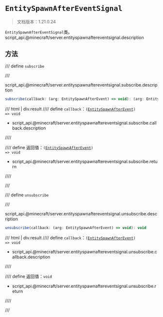 # `EntitySpawnAfterEventSignal`

> 文档版本：1.21.0.24

`EntitySpawnAfterEventSignal`类。script_api.@minecraft/server.entityspawnaftereventsignal.description

## 方法

/// define
`subscribe`


///

script_api.@minecraft/server.entityspawnaftereventsignal.subscribe.description

```js
subscribe(callback: (arg: EntitySpawnAfterEvent) => void): (arg: EntitySpawnAfterEvent) => void
```

/// html | div.result
//// define
`callback`：<code>(<a href="../entityspawnafterevent/">EntitySpawnAfterEvent</a>) =&gt; void</code>

- script_api.@minecraft/server.entityspawnaftereventsignal.subscribe.callback.description


////

//// define
返回值：<code>(<a href="../entityspawnafterevent/">EntitySpawnAfterEvent</a>) =&gt; void</code>

- script_api.@minecraft/server.entityspawnaftereventsignal.subscribe.return


////

///


/// define
`unsubscribe`


///

script_api.@minecraft/server.entityspawnaftereventsignal.unsubscribe.description

```js
unsubscribe(callback: (arg: EntitySpawnAfterEvent) => void): void
```

/// html | div.result
//// define
`callback`：<code>(<a href="../entityspawnafterevent/">EntitySpawnAfterEvent</a>) =&gt; void</code>

- script_api.@minecraft/server.entityspawnaftereventsignal.unsubscribe.callback.description


////

//// define
返回值：`void`

- script_api.@minecraft/server.entityspawnaftereventsignal.unsubscribe.return


////

///

